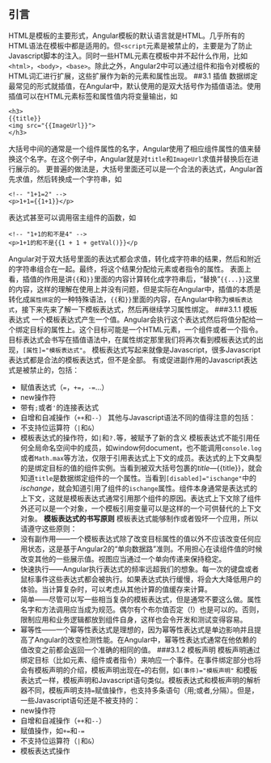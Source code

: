 ## 引言HTML是模板的主要形式，Angular模板的默认语言就是HTML。几乎所有的HTML语法在模板中都是适用的。但`<script`元素是被禁止的，主要是为了防止Javascript脚本的注入。同时一些HTML元素在模板中并不起什么作用，比如`<html>`，`<body>`，`<base>`。除此之外，Angular2中可以通过组件和指令对模板的HTML词汇进行扩展，这些扩展作为新的元素和属性出现。
##3.1 插值
数据绑定最常见的形式就插值，在Angular中，默认使用的是双大括号作为插值语法。使用插值可以在HTML元素标签和属性值内将变量输出，如
```
<h3>
{{title}}
<img src="{{ImageUrl}}">
</h3>
```
大括号中间的通常是一个组件属性的名字，Angular使用了相应组件属性的值来替换这个名字。在这个例子中，Angular就是对`title`和`ImageUrl`求值并替换后在进行展示的。
更普遍的做法是，大括号里面还可以是一个合法的表达式，Angular首先求值，然后转换成一个字符串，如
```
<!-- "1+1=2" -->
<p>1+1={{1+1}}</p>
```
表达式甚至可以调用宿主组件的函数，如
```
<!-- "1+1的和不是4" -->
<p>1+1的和不是{{1 + 1 + getVal()}}</p
```
Angular对于双大括号里面的表达式都会求值，转化成字符串的结果，然后和附近的字符串组合在一起。最终，将这个结果分配给元素或者指令的属性。
表面上看，插值的作用是讲`{{`和`}}`里面的内容计算转化成字符串后，“替换”`{{...}}`这里的内容，这样的理解在使用上并没有问题，但是实际在Angular中，插值的本质是转化成`属性绑定`的一种特殊语法，`{{`和`}}`里面的内容，在Angular中称为`模板表达式`，接下来先来了解一下模板表达式，然后再继续学习属性绑定。
###3.1.1 模板表达式
一个模板表达式产生一个值。Angular会执行这个表达式然后将值分配给一个绑定目标的属性上。这个目标可能是一个HTML元素，一个组件或者一个指令。
目标表达式会书写在插值语法中，在属性绑定那里我们将再次看到模板表达式的出现，`[属性]="模板表达式"`。
模板表达式写起来就像是Javascript，很多Javascript表达式都是合法的模板表达式，但不是全部。
有或促进副作用的Javascript表达式是被禁止的，包括：
* 赋值表达式（`=`，`+=`，`-=`...）
* new操作符
* 带有`;`或者`'`的连接表达式
* 自增和自减操作（`++`和`--`）
其他与Javascript语法不同的值得注意的包括：
* 不支持位运算符（`|`和`&`）
* 模板表达式的操作符，如`|`和`?.`等，被赋予了新的含义
模板表达式不能引用任何全局命名空间中的成员，如window何document，也不能调用`console.log`或者`Math.max`等方法，仅限于引用表达式上下文的成员。表达式的上下文典型的是绑定目标的值的组件实例。当看到被双大括号包裹的*title*—{{title}}，就会知道`title`是数据绑定组件的一个属性。当看到`[disabled]="ischange"`中的*ischange*，就会知道引用了组件的`ischange`属性。组件本身通常是表达式的上下文，这就是模板表达式通常引用那个组件的原因。表达式上下文除了组件外还可以是一个对象，一个模板引用变量可以是这样的一个可供替代的上下文对象。
__模板表达式的书写原则__
模板表达式能够制作或者毁坏一个应用，所以请遵守这些原则：
* 没有副作用——一个模板表达式除了改变目标属性的值以外不应该改变任何应用状态，这是基于Angular2的“单向数据路”准则。不用担心在读组件值的时候改变其他的一些展示值。视图应当通过一个单向传递来保持稳定。
* 快速执行——Angular执行表达式的频率远超我们的想象。每一次的键盘或者鼠标事件这些表达式都会被执行。如果表达式执行缓慢，将会大大降低用户的体验。当计算复杂时，可以考虑从其他计算的值缓存来计算。
* 简单——尽管可以写一些相当复杂的模板表达式，但是通常不要这么做。属性名字和方法调用应当成为规范。偶尔有个布尔值否定（!）也是可以的。否则，限制应用和业务逻辑都放到组件自身，这样也会令开发和测试变得容易。
* 幂等性——一个幂等性表达式是理想的，因为幂等性表达式是单边影响并且提高了Angular的改变检测性能。在Angular中，幂等性表达式通常在他依赖的值改变之前都会返回一个准确的相同的值。
###3.1.2 模板声明
模板声明通过绑定目标（比如元素、组件或者指令）来响应一个事件。在事件绑定部分也将会有模板声明的介绍，模板声明出现在`=`的右侧，如`(事件)="模板声明"`
和模板表达式一样，模板声明和Javascript语句类似。模板表达式和模板声明的解析器不同，模板声明支持`=`赋值操作，也支持多条语句（用;或者,分隔）。但是，一些Javascript语句还是不被支持的：
* new操作符
* 自增和自减操作（`++`和`--`）
* 赋值操作，如`+=`和`-=`
* 不支持位运算符（`|`和`&`）
* 模板表达式操作




